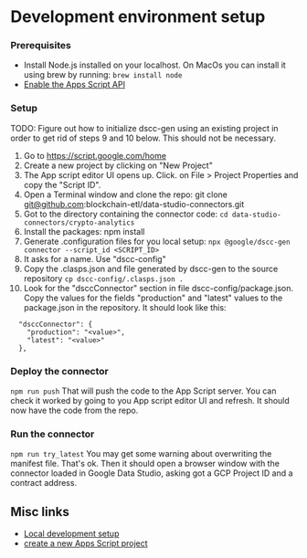 # Development environment setup

### Prerequisites
  - Install Node.js installed on your localhost. On MacOs you can install it using brew by running:
```brew install node```
  - [Enable the Apps Script API](https://script.google.com/home/usersettings)


### Setup

TODO: Figure out how to initialize dscc-gen using an existing project in order to get rid of steps 9 and 10 below. This should not be necessary.

1. Go to https://script.google.com/home
2. Create a new project by clicking on "New Project"
3. The App script editor UI opens up. Click. on File > Project Properties and copy the "Script ID".
4. Open a Terminal window and clone the repo: git clone git@github.com:blockchain-etl/data-studio-connectors.git
5. Got to the directory containing the connector code:
```cd data-studio-connectors/crypto-analytics```
6. Install the packages: npm install
7. Generate .configuration files for you local setup:
```npx @google/dscc-gen connector --script_id <SCRIPT_ID>```
8. It asks for a name. Use "dscc-config"
9. Copy the .clasps.json and file generated by dscc-gen to the source repository
```cp dscc-config/.clasps.json .```
10. Look for the "dsccConnector" section in file dscc-config/package.json. Copy the values for the fields "production" and "latest" values to the package.json in the repository. It should look like this:
```
  "dsccConnector": {
    "production": "<value>",
    "latest": "<value>"
  },
```

### Deploy the connector
```npm run push```
That will push the code to the App Script server.
You can check it worked by going to you App script editor UI and refresh. It should now have the code from the repo.

### Run the connector
```npm run try_latest```
You may get some warning about overwriting the manifest file. That's ok.
Then it should open a browser window with the connector loaded in Google Data Studio, asking got a GCP Project ID and a contract address.


## Misc links
  * [Local development setup](https://developers.google.com/datastudio/connector/local-development)
  * [create a new Apps Script project](https://medium.com/@bajena3/building-a-custom-google-data-studio-connector-from-a-z-part-1-basic-setup-445a6d965d3f)
